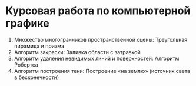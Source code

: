 # Курсовая работа по компьютерной графике
1)	Множество многогранников пространственной сцены: Треугольная пирамида и призма
2)	Алгоритм закраски: Заливка области с затравкой
3)	Алгоритм удаления невидимых линий и поверхностей: Алгоритм Робертса 
4)	Алгоритм построения тени: Построение «на землю» (источник света в бесконечности)
